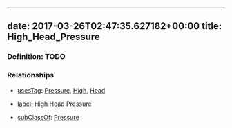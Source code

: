 
---
date: 2017-03-26T02:47:35.627182+00:00
title: High_Head_Pressure
---
### Definition: TODO

### Relationships

* [usesTag](https://brickschema.org/schema/1.0/BrickFrame#usesTag): [Pressure](https://brickschema.org/schema/1.0/BrickTag#Pressure), [High](https://brickschema.org/schema/1.0/BrickTag#High), [Head](https://brickschema.org/schema/1.0/BrickTag#Head)

* [label](http://www.w3.org/2000/01/rdf-schema#label): High Head Pressure

* [subClassOf](http://www.w3.org/2000/01/rdf-schema#subClassOf): [Pressure](https://brickschema.org/schema/1.0/Brick#Pressure)
